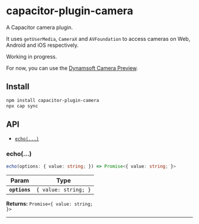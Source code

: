 # capacitor-plugin-camera

A Capacitor camera plugin.

It uses `getUserMedia`, `CameraX` and `AVFoundation` to access cameras on Web, Android and iOS respectively.

Working in progress.

For now, you can use the [Dynamsoft Camera Preview](https://github.com/tony-xlh/capacitor-plugin-camera-preview).

## Install

```bash
npm install capacitor-plugin-camera
npx cap sync
```

## API

<docgen-index>

* [`echo(...)`](#echo)

</docgen-index>

<docgen-api>
<!--Update the source file JSDoc comments and rerun docgen to update the docs below-->

### echo(...)

```typescript
echo(options: { value: string; }) => Promise<{ value: string; }>
```

| Param         | Type                            |
| ------------- | ------------------------------- |
| **`options`** | <code>{ value: string; }</code> |

**Returns:** <code>Promise&lt;{ value: string; }&gt;</code>

--------------------

</docgen-api>
